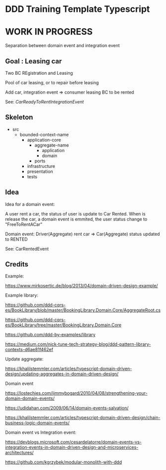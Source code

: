 # DDD Training Template Typescript

<h1>WORK IN PROGRESS</h1>

Separation between domain event and integration event


## Goal : Leasing car

Two BC REgistration and Leasing

Pool of car leasing, or to repair before leasing

Add car, integration event  => consumer leasing BC to be rented

See: _CarReadyToRentIntegrationEvent_


## Skeleton


- src
  - bounded-context-name
    - application-core
      - aggregate-name
        - application
        - domain
      - ports
    - infrastructure
    - presentation
    - tests


## Idea

Idea for a domain event:

A user rent a car, the status of user is update to Car Rented.
When is release the car, a domain event is emmited, the user status change to "FreeToRentACar"

Domain event: Driver(Aggregate) rent car => Car(Aggregate) status updated to RENTED


See: CarRentedEvent


## Credits


Example:

https://www.mirkosertic.de/blog/2013/04/domain-driven-design-example/

Example library:

https://github.com/ddd-cqrs-es/BookLibrary/blob/master/BookingLibrary.Domain.Core/AggregateRoot.cs

https://github.com/ddd-cqrs-es/BookLibrary/tree/master/BookingLibrary.Domain.Core

https://github.com/ddd-by-examples/library

https://medium.com/nick-tune-tech-strategy-blog/ddd-pattern-library-contexts-d6ae81f462ef


Update aggregate:

https://khalilstemmler.com/articles/typescript-domain-driven-design/updating-aggregates-in-domain-driven-design/


Domain event

https://lostechies.com/jimmybogard/2010/04/08/strengthening-your-domain-domain-events/

https://udidahan.com/2009/06/14/domain-events-salvation/

https://khalilstemmler.com/articles/typescript-domain-driven-design/chain-business-logic-domain-events/

Domain event vs Integration event:

https://devblogs.microsoft.com/cesardelatorre/domain-events-vs-integration-events-in-domain-driven-design-and-microservices-architectures/

https://github.com/kgrzybek/modular-monolith-with-ddd

